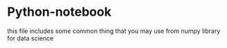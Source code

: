 # Python-notebook
this file includes some common thing that you may use from
numpy library for data science
